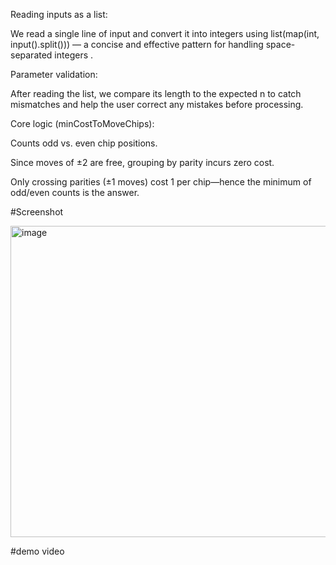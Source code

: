 Reading inputs as a list:

We read a single line of input and convert it into integers using list(map(int, input().split())) — a concise and effective pattern for handling space-separated integers .

Parameter validation:

After reading the list, we compare its length to the expected n to catch mismatches and help the user correct any mistakes before processing.

Core logic (minCostToMoveChips):

Counts odd vs. even chip positions.

Since moves of ±2 are free, grouping by parity incurs zero cost.

Only crossing parities (±1 moves) cost 1 per chip—hence the minimum of odd/even counts is the answer.

#Screenshot

<img width="928" height="498" alt="image" src="https://github.com/user-attachments/assets/43ac08f4-51da-4578-9a9b-3793b1a0f179" />

#demo video
